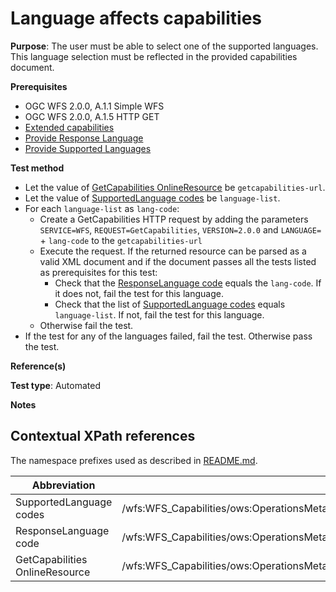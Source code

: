 # Language affects capabilities

**Purpose**: The user must be able to select one of the supported languages.
This language selection must be reflected in the provided capabilities document.

**Prerequisites**

* OGC WFS 2.0.0, A.1.1 Simple WFS
* OGC WFS 2.0.0, A.1.5 HTTP GET
* [Extended capabilities](extended-capabilities.md)
* [Provide Response Language](provide-response-language.md)
* [Provide Supported Languages](provide-supported-languages.md)

**Test method**

* Let the value of [GetCapabilities OnlineResource](#getcap-href) be ```getcapabilities-url```.
* Let the value of [SupportedLanguage codes](#supported-languages) be ```language-list```.
* For each ```language-list``` as ```lang-code```:
  * Create a GetCapabilities HTTP request by adding the parameters ```SERVICE=WFS```, ```REQUEST=GetCapabilities```, ```VERSION=2.0.0``` and ```LANGUAGE=``` + ```lang-code``` to the ```getcapabilities-url```
  * Execute the request. If the returned resource can be parsed as a valid XML document and if the document passes all the tests listed as prerequisites for this test:
    * Check that the [ResponseLanguage code](#response-language) equals the ```lang-code```. If it does not, fail the test for this language.
    * Check that the list of [SupportedLanguage codes](#supported-languages) equals ```language-list```. If not, fail the test for this language.
  * Otherwise fail the test.
* If the test for any of the languages failed, fail the test. Otherwise pass the test.

**Reference(s)**

**Test type**: Automated

**Notes**

## Contextual XPath references

The namespace prefixes used as described in [README.md](README.md#namespaces).

Abbreviation                                               |  XPath expression
---------------------------------------------------------- | -------------------------------------------------------------------------
SupportedLanguage codes <a name="supported-languages"></a>   | /wfs:WFS_Capabilities/ows:OperationsMetadata/ows:ExtendedCapabilities/inspire_dls:ExtendedCapabilities[1]/inspire_common:SupportedLanguages/inspire_common:SupportedLanguage/inspire_common:Language
ResponseLanguage code <a name="response-language"></a>   | /wfs:WFS_Capabilities/ows:OperationsMetadata/ows:ExtendedCapabilities/inspire_dls:ExtendedCapabilities[1]/inspire_common:ResponseLanguage/inspire_common:Language
GetCapabilities OnlineResource <a name="getcap-href"></a> | /wfs:WFS_Capabilities/ows:OperationsMetadata/ows:Operation[@name="GetCapabilities"]/ows:DCP/ows:HTTP/ows:Get[1]/@xlink:href
